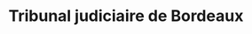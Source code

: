 ---
isIndex: false
title: Tribunal judiciaire de Bordeaux
address:
  street: 30 rue des Frères Bonie 
  zipcode: 33000
  city: Bordeaux
  country: France
---